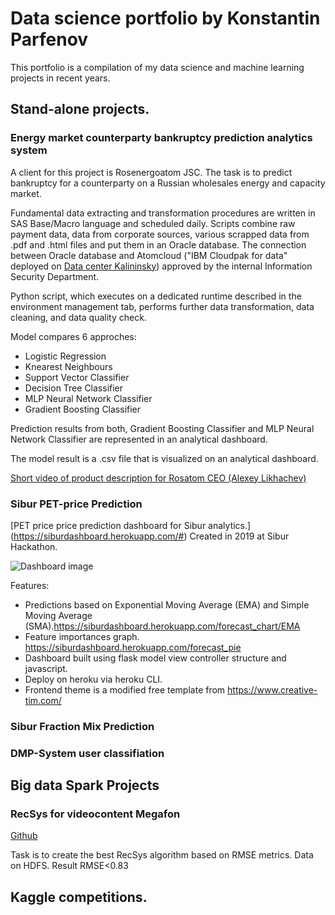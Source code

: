 # Data science portfolio by Konstantin Parfenov

This portfolio is a compilation of my data science and machine learning projects in recent years.

## Stand-alone projects.
### Energy market counterparty bankruptcy prediction analytics system 
A client for this project is Rosenergoatom JSC. The task is to predict bankruptcy for a counterparty on a Russian wholesales energy and capacity market. 

Fundamental data extracting and transformation procedures are written in SAS Base/Macro language and scheduled daily. Scripts combine raw payment data, data from corporate sources, various scrapped data from .pdf and .html files and put them in an Oracle database. The connection between Oracle database and Atomcloud ("IBM Cloudpak for data" deployed on [Data center Kalininsky](https://www.rosenergoatom.ru/stations_projects/opornyy-tsod/)) approved by the internal Information Security Department.

Python script, which executes on a dedicated runtime described in the environment management tab, performs further data transformation, data cleaning, and data quality check. 

Model compares 6 approches:

* Logistic Regression
* Knearest Neighbours
* Support Vector Classifier
* Decision Tree Classifier
* MLP Neural Network Classifier
* Gradient Boosting Classifier

Prediction results from both, Gradient Boosting Classifier and MLP Neural Network Classifier are represented in an analytical dashboard.

The model result is a .csv file that is visualized on an analytical dashboard. 

[Short video of product description for Rosatom CEO (Alexey Likhachev)](https://user-images.githubusercontent.com/6107160/123541038-e5547000-d74a-11eb-9464-9e36329f4a12.mp4)

### Sibur PET-price Prediction
[PET price price prediction dashboard for Sibur analytics.] (https://siburdashboard.herokuapp.com/#)  Created in 2019 at Sibur Hackathon. 

![Dashboard image](https://user-images.githubusercontent.com/6107160/123554092-266a7580-d787-11eb-9ede-6b09d4d6df0a.jpg)


Features:

* Predictions based on Exponential Moving Average (EMA) and Simple Moving Average (SMA).https://siburdashboard.herokuapp.com/forecast_chart/EMA
* Feature importances graph. https://siburdashboard.herokuapp.com/forecast_pie
* Dashboard built using flask model view controller structure and javascript.
* Deploy on heroku via heroku CLI.
* Frontend theme is a modified free template from https://www.creative-tim.com/

### Sibur Fraction Mix Prediction

### DMP-System user classifiation


## 

## Big data Spark Projects

### RecSys for videocontent Megafon

[Github](https://github.com/Konstantin-Parfenov/RMSE_rec_sys/blob/main/Rec_sys.ipynb)

Task is to create the best RecSys algorithm based on RMSE metrics.
Data on HDFS. Result RMSE<0.83

### 

## Kaggle competitions.








